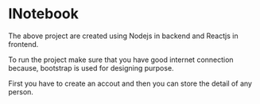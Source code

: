 # INotebook

The above project are created using Nodejs in backend and Reactjs in frontend.

To run the project make sure that you have good internet connection because, bootstrap is used for designing purpose.

First you have to create an accout and then you can store the detail of any person. 
